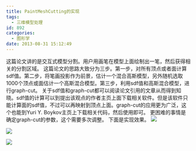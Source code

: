 ```yaml
---
title: PaintMeshCutting的实现
tags:
  - 三维模型处理
id: 892
categories:
  - 图形学
date: 2013-08-31 15:12:49
---
```


这篇论文讲的是交互式模型分割。用户用画笔在模型上面绘制出一笔，然后获得相关的分割区域。
这篇论文的思路大致分为三步。第一步，对所有顶点或者面计算sdf值。第二步，将笔画投影作为前景，估计一个混合高斯模型，另外随机选取1000个顶点或面估计一个高斯混合模型。第三步，利用sdf值和高斯混合模型，进行graph-cut。
关于sdf值和graph-cut都可以阅读论文引用的文章从而得到知晓。sdf值的计算可以到提出该观点的作者主页上面下载相关软件。但是该软件只能计算面的sdf值，不过可以再映射到顶点上面。graph-cut的应用更为广泛，这个也能到Yuri Y. Boykov主页上下载相关代码，然后使用即可。
更困难的事情是确定graph-cut的参数，这个需要多次调整。
下面是实现效果。
![](https://c2.staticflickr.com/8/7355/27379585191_91565d63b1_o.png)

![](https://c2.staticflickr.com/8/7623/26843934273_32cfa03b9b_o.png)

![](https://c2.staticflickr.com/8/7741/26843934033_afc01718a5_o.png)